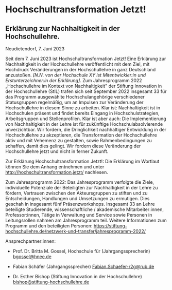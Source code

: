 <!--
.. title: Pressemitteilung
.. slug: pressemitteilung
.. date: 2023-06-07 20:41:10 UTC+02:00
.. tags: 
.. category: 
.. link: 
.. description: 
.. type: text
-->

# Hochschultransformation Jetzt!

## Erklärung zur Nachhaltigkeit in der Hochschullehre.

Neudietendorf, 7. Juni 2023

Seit dem 7. Juni 2023 ist Hochschultransformation Jetzt! Eine Erklärung zur Nachhaltigkeit in der Hochschullehre veröffentlicht mit dem Ziel, mit Hochdruck Veränderungen in der Hochschullehre in ganz Deutschland anzustoßen. *\[N.N. von der Hochschule XY ist Mitentwickler:in und Erstunterzeichner:in der Erklärung\].* Zum Jahresprogramm 2022 „Hochschullehre im Kontext von Nachhaltigkeit" der Stiftung Innovation in der Hochschullehre (StIL) trafen sich seit September 2022 insgesamt 33 für das Programm ausgewählte Hochschulangehörige verschiedener Statusgruppen regelmäßig, um an Impulsen zur Veränderung der Hochschullehre in diesem Sinne zu arbeiten. Klar ist: Nachhaltigkeit ist in Hochschulen präsent und findet bereits Eingang in Hochschulstrategien, Arbeitsgruppen und Stellenprofilen. Klar ist aber auch: Die Implementierung von Nachhaltigkeit in der Lehre ist für zukünftige Hochschulabsolvierende unverzichtbar. Wir fordern, die Dringlichkeit nachhaltiger Entwicklung in der Hochschullehre zu akzeptieren, die Transformation der Hochschullehre aktiv und mit Vehemenz zu gestalten, sowie Rahmenbedingungen zu schaffen, damit dies gelingt. Wir fordern diese Veränderung der Hochschullehre jetzt und nicht in ferner Zukunft.

Zur Erklärung Hochschultransformation Jetzt!: Die Erklärung im Wortlaut können Sie dem Anhang entnehmen und unter <http://hochschultransformation.jetzt/> nachlesen.

Zum Jahresprogramm 2022: Das Jahresprogramm verfolgte die Ziele, individuelle Potenziale der Beteiligten zur Nachhaltigkeit in der Lehre zu fördern, Vertrauen zwischen den Akteursgruppen zu stiften und zu Entscheidungen, Handlungen und Umsetzungen zu ermutigen. Dies geschah in insgesamt fünf Präsenzworkshops. Insgesamt 33 an Lehre beteiligte Studierende, wissenschaftliche / akademische Mitarbeiter:innen, Professor:innen, Tätige in Verwaltung und Service sowie Personen in Leitungsrollen nahmen am Jahresprogramm teil. Weitere Informationen zum Programm und den beteiligten Personen: <https://stiftung-hochschullehre.de/netzwerk-und-transfer/jahresprogramm-2022/>

Ansprechpartner:innen:

-   Prof. Dr. Britta M. Gossel, Hochschule für (Jahrgangssprecherin) <bgossel@hnee.de>

-   Fabian Schäfer (Jahrgangssprecher) <Fabian.Schaefer-r2g@rub.de>

-   Dr. Esther Bishop (Stiftung Innovation in der Hochschullehre) <bishop@stiftung-hochschullehre.de>
